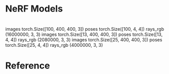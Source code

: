 # NeRF Models

# 
images torch.Size([100, 400, 400, 3])
poses torch.Size([100, 4, 4])
rays_rgb (16000000, 3, 3)
images torch.Size([13, 400, 400, 3])
poses torch.Size([13, 4, 4])
rays_rgb (2080000, 3, 3)
images torch.Size([25, 400, 400, 3])
poses torch.Size([25, 4, 4])
rays_rgb (4000000, 3, 3)

# Reference

